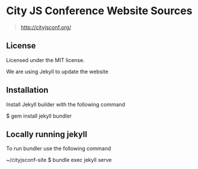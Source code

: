 # City JS Conference Website Sources

> http://cityjsconf.org/

## License

Licensed under the MIT license.

We are using Jekyll to update the website 

## Installation

Install Jekyll builder with the following command

 $ gem install jekyll bundler

## Locally running jekyll

To run bundler use the following command 

~/cityjsconf-site $ bundle exec jekyll serve